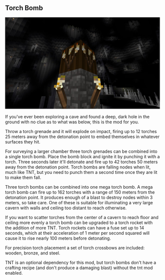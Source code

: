 ## Torch Bomb

![](screenshot.jpg)

If you've ever been exploring a cave and found a deep, dark hole in the ground with no clue as to what was below, this is the mod for you.

Throw a torch grenade and it will explode on impact, firing up to 12 torches 25 meters away from the detonation point to embed themselves in whatever surfaces they hit.

For surveying a larger chamber three torch grenades can be combined into a single torch bomb. Place the bomb block and ignite it by punching it with a torch. Three seconds later it'll detonate and fire up to 42 torches 50 meters away from the detonation point. Torch bombs are falling nodes when lit, much like TNT, but you need to punch them a second time once they are lit to make them fall.

Three torch bombs can be combined into one mega torch bomb. A mega torch bomb can fire up to 162 torches with a range of 150 meters from the detonation point. It produces enough of a blast to destroy nodes within 3 meters, so take care. One of these is suitable for illuminating a very large cavern with walls and ceiling too distant to reach otherwise.

If you want to scatter torches from the center of a cavern to reach floor and ceiling more evenly a torch bomb can be upgraded to a torch rocket with the addition of more TNT. Torch rockets can have a fuse set up to 14 seconds, which at their acceleration of 1 meter per second squared will cause it to rise nearly 100 meters before detonating.

For precision torch placement a set of torch crossbows are included: wooden, bronze, and steel.

TNT is an optional dependency for this mod, but torch bombs don't have a crafting recipe (and don't produce a damaging blast) without the tnt mod enabled.
